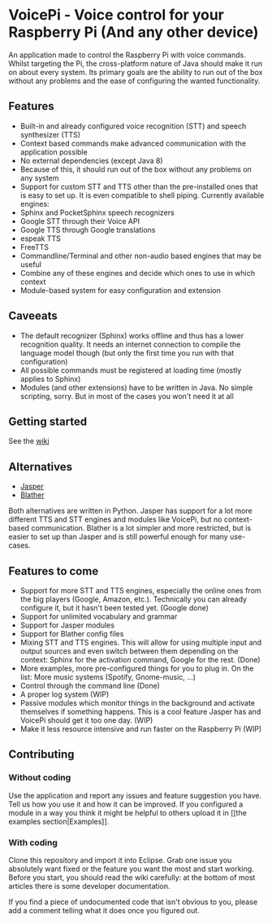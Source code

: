 # VoicePi - Voice control for your Raspberry Pi (And any other device)
An application made to control the Raspberry Pi with voice commands. Whilst targeting the Pi, the cross-platform nature of Java should make it run on about every system. Its primary goals are the ability to run out of the box without any problems and the ease of configuring the wanted functionality.

## Features
- Built-in and already configured voice recognition (STT) and speech synthesizer (TTS)
- Context based commands make advanced communication with the application possible
- No external dependencies (except Java 8)
- Because of this, it should run out of the box without any problems on any system
- Support for custom STT and TTS other than the pre-installed ones that is easy to set up. It is even compatible to shell piping. Currently available engines:
 - Sphinx and PocketSphinx speech recognizers
 - Google STT through their Voice API
 - Google TTS through Google translations
 - espeak TTS
 - FreeTTS
 - Commandline/Terminal and other non-audio based engines that may be useful
- Combine any of these engines and decide which ones to use in which context
- Module-based system for easy configuration and extension

## Caveeats
- The default recognizer (Sphinx) works offline and thus has a lower recognition quality. It needs an internet connection to compile the language model though (but only the first time you run with that configuration)
- All possible commands must be registered at loading time (mostly applies to Sphinx)
- Modules (and other extensions) have to be written in Java. No simple scripting, sorry. But in most of the cases you won't need it at all

## Getting started

See the [wiki](https://github.com/piegamesde/VoicePi/wiki)

## Alternatives

- [Jasper](https://github.com/jasperproject/jasper-client)
- [Blather](https://github.com/ajbogh/blather)

Both alternatives are written in Python. Jasper has support for a lot more different TTS and STT engines and modules like VoicePi, but no context-based communication. Blather is a lot simpler and more restricted, but is easier to set up than Jasper and is still powerful enough for many use-cases.

## Features to come

- Support for more STT and TTS engines, especially the online ones from the big players (Google, Amazon, etc.). Technically you can already configure it, but it hasn't been tested yet. (Google done)
- Support for unlimited vocabulary and grammar
- Support for Jasper modules
- Support for Blather config files
- Mixing STT and TTS engines. This will allow for using multiple input and output sources and even switch between them depending on the context: Sphinx for the activation command, Google for the rest. (Done)
- More examples, more pre-configured things for you to plug in. On the list: More music systems (Spotify, Gnome-music, ...)
- Control through the command line (Done)
- A proper log system (WIP)
- Passive modules which monitor things in the background and activate themselves if something happens. This is a cool feature Jasper has and VoicePi should get it too one day. (WIP)
- Make it less resource intensive and run faster on the Raspberry Pi (WIP)

## Contributing

### Without coding
Use the application and report any issues and feature suggestion you have. Tell us how you use it and how it can be improved. If you configured a module in a way you think it might be helpful to others upload it in [[the examples section|Examples]].

### With coding
Clone this repository and import it into Eclipse. Grab one issue you absolutely want fixed or the feature you want the most and start working. Before you start, you should read the wiki carefully: at the bottom of most articles there is some developer documentation.

If you find a piece of undocumented code that isn't obvious to you, please add a comment telling what it does once you figured out.
